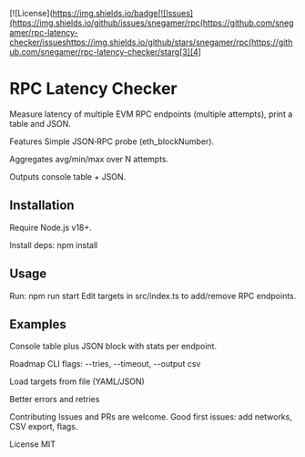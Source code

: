[![License](https://img.shields.io/badge[![Issues](https://img.shields.io/github/issues/snegamer/rpc(https://github.com/snegamer/rpc-latency-checker/issueshttps://img.shields.io/github/stars/snegamer/rpc(https://github.com/snegamer/rpc-latency-checker/starg[3][4]
# RPC Latency Checker
Measure latency of multiple EVM RPC endpoints (multiple attempts), print a table and JSON.

Features
Simple JSON‑RPC probe (eth_blockNumber).

Aggregates avg/min/max over N attempts.

Outputs console table + JSON.

## Installation
Require Node.js v18+.

Install deps:
npm install
## Usage
Run:
npm run start
Edit targets in src/index.ts to add/remove RPC endpoints.

## Examples
Console table plus JSON block with stats per endpoint.

Roadmap
CLI flags: --tries, --timeout, --output csv

Load targets from file (YAML/JSON)

Better errors and retries

Contributing
Issues and PRs are welcome. Good first issues: add networks, CSV export, flags.

License
MIT
